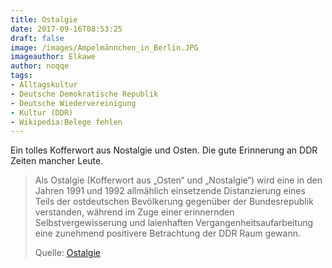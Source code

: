 ```yaml
---
title: Ostalgie
date: 2017-09-16T08:53:25
draft: false
image: /images/Ampelmännchen_in_Berlin.JPG
imageauthor: Elkawe
author: noqqe
tags:
- Alltagskultur
- Deutsche Demokratische Republik
- Deutsche Wiedervereinigung
- Kultur (DDR)
- Wikipedia:Belege fehlen
---
```


Ein tolles Kofferwort aus Nostalgie und Osten. Die gute Erinnerung an DDR
Zeiten mancher Leute.

> Als Ostalgie (Kofferwort aus „Osten“ und „Nostalgie“) wird eine in den Jahren
> 1991 und 1992 allmählich einsetzende Distanzierung eines Teils der
> ostdeutschen Bevölkerung gegenüber der Bundesrepublik verstanden, während im
> Zuge einer erinnernden Selbstvergewisserung und laienhaften
> Vergangenheitsaufarbeitung eine zunehmend positivere Betrachtung der DDR Raum
> gewann.
>
> Quelle: [Ostalgie](https://de.wikipedia.org/wiki/Ostalgie)